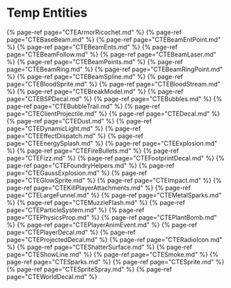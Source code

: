 # Temp Entities


{% page-ref page="CTEArmorRicochet.md" %}
{% page-ref page="CTEBaseBeam.md" %}
{% page-ref page="CTEBeamEntPoint.md" %}
{% page-ref page="CTEBeamEnts.md" %}
{% page-ref page="CTEBeamFollow.md" %}
{% page-ref page="CTEBeamLaser.md" %}
{% page-ref page="CTEBeamPoints.md" %}
{% page-ref page="CTEBeamRing.md" %}
{% page-ref page="CTEBeamRingPoint.md" %}
{% page-ref page="CTEBeamSpline.md" %}
{% page-ref page="CTEBloodSprite.md" %}
{% page-ref page="CTEBloodStream.md" %}
{% page-ref page="CTEBreakModel.md" %}
{% page-ref page="CTEBSPDecal.md" %}
{% page-ref page="CTEBubbles.md" %}
{% page-ref page="CTEBubbleTrail.md" %}
{% page-ref page="CTEClientProjectile.md" %}
{% page-ref page="CTEDecal.md" %}
{% page-ref page="CTEDust.md" %}
{% page-ref page="CTEDynamicLight.md" %}
{% page-ref page="CTEEffectDispatch.md" %}
{% page-ref page="CTEEnergySplash.md" %}
{% page-ref page="CTEExplosion.md" %}
{% page-ref page="CTEFireBullets.md" %}
{% page-ref page="CTEFizz.md" %}
{% page-ref page="CTEFootprintDecal.md" %}
{% page-ref page="CTEFoundryHelpers.md" %}
{% page-ref page="CTEGaussExplosion.md" %}
{% page-ref page="CTEGlowSprite.md" %}
{% page-ref page="CTEImpact.md" %}
{% page-ref page="CTEKillPlayerAttachments.md" %}
{% page-ref page="CTELargeFunnel.md" %}
{% page-ref page="CTEMetalSparks.md" %}
{% page-ref page="CTEMuzzleFlash.md" %}
{% page-ref page="CTEParticleSystem.md" %}
{% page-ref page="CTEPhysicsProp.md" %}
{% page-ref page="CTEPlantBomb.md" %}
{% page-ref page="CTEPlayerAnimEvent.md" %}
{% page-ref page="CTEPlayerDecal.md" %}
{% page-ref page="CTEProjectedDecal.md" %}
{% page-ref page="CTERadioIcon.md" %}
{% page-ref page="CTEShatterSurface.md" %}
{% page-ref page="CTEShowLine.md" %}
{% page-ref page="CTESmoke.md" %}
{% page-ref page="CTESparks.md" %}
{% page-ref page="CTESprite.md" %}
{% page-ref page="CTESpriteSpray.md" %}
{% page-ref page="CTEWorldDecal.md" %}
